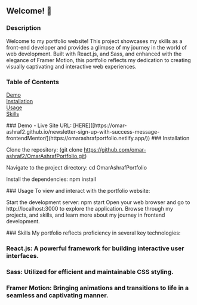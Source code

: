 ## Welcome! 👋

### Description
Welcome to my portfolio website! This project showcases my skills as a front-end developer and provides a glimpse of my journey in the world of web development. Built with React.js, and Sass, and enhanced with the elegance of Framer Motion, this portfolio reflects my dedication to creating visually captivating and interactive web experiences.

### Table of Contents
[Demo](#Demo)  
[Installation](#Installation)  
[Usage](#Usage)  
[Skills](#Skills)  

<a name="Demo"/>
### Demo
- Live Site URL: [HERE]([https://omar-ashraf2.github.io/newsletter-sign-up-with-success-message-frontendMentor/](https://omarashrafportfolio.netlify.app/))

<a name="Installation"/>
### Installation

Clone the repository:
(git clone https://github.com/omar-ashraf2/OmarAshrafPortfolio.git)

Navigate to the project directory:
cd OmarAshrafPortfolio

Install the dependencies:
npm install

<a name="Usage"/>
### Usage
To view and interact with the portfolio website:

Start the development server:
npm start
Open your web browser and go to http://localhost:3000 to explore the application.
Browse through my projects, and skills, and learn more about my journey in frontend development.

<a name="Skills"/>
### Skills
My portfolio reflects proficiency in several key technologies:

### React.js: A powerful framework for building interactive user interfaces.
### Sass: Utilized for efficient and maintainable CSS styling.
### Framer Motion: Bringing animations and transitions to life in a seamless and captivating manner.
